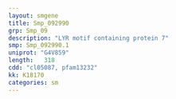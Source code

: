 ```yaml
---
layout: smgene
title: Smp_092990
grp: Smp_09
description: "LYR motif containing protein 7"
smp: Smp_092990.1
uniprot: "G4V859"
length:   318
cdd: "cl05087, pfam13232"
kk: K18170
categories: sm
---
```

